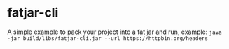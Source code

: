 # fatjar-cli

A simple example to pack your project into a fat jar and run, example: `java -jar build/libs/fatjar-cli.jar --url https://httpbin.org/headers`
